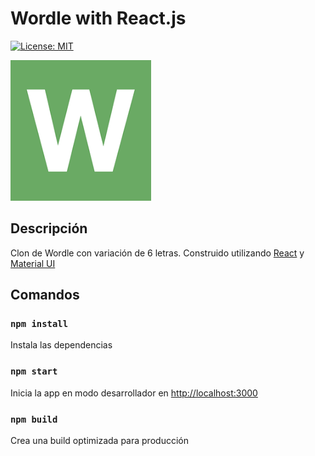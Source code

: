 # Wordle with React.js

[![License: MIT](https://img.shields.io/badge/License-MIT-green.svg)](https://opensource.org/licenses/MIT)

![Logo Worlde](/public/wordle-logo.png)

## Descripción

Clon de Wordle con variación de 6 letras. Construido utilizando [React](https://es.reactjs.org/) y [Material UI](https://mui.com)

## Comandos

### `npm install`

Instala las dependencias

### `npm start`

Inicia la app en modo desarrollador en [http://localhost:3000](http://localhost:3000)

### `npm build`

Crea una build optimizada para producción